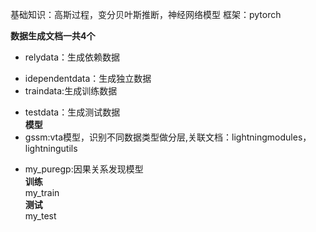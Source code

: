 基础知识：高斯过程，变分贝叶斯推断，神经网络模型
框架：pytorch

**数据生成文档一共4个**  
* relydata：生成依赖数据  
- idependentdata：生成独立数据  
- traindata:生成训练数据  
* testdata：生成测试数据  
**模型**   
* gssm:vta模型，识别不同数据类型做分层,关联文档：lightningmodules，lightningutils  
- my_puregp:因果关系发现模型  
**训练**  
my_train  
**测试**  
my_test  
